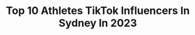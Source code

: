 ---
title: Top 10 Athletes TikTok Influencers In Sydney In 2023
description: >-
  Find top athletes TikTok influencers in Sydney in 2023. Most popular hashtags: #fyp #parkour #foryou #viral.
platform: TikTok
hits: 5
text_top: Identify the best TikTok influencers on inBeat.
text_bottom: Our database aggregates 5 TikTok influencers like this in Sydney, Australia for you to connect with.
profiles:
  - username: "dylanpawson"
    fullname: >-
      dylanpawson
    bio: >-
      📲 Instagram @dylanpawson 💻 YouTube ParkourTwins 🏃🏽‍♂️ Pro Parkour Athlete
    location: "Australia"
    followers: 2400000
    engagement: 1688
    commentsToLikes: 0.013254
    id: ck81sw3ywtjc50j784a0o7gif
    verified: true
    hashtags: "#tiktokviral, #viral, #omg, #australia"
  - username: "domtomato"
    fullname: >-
      Domtomato
    bio: >-
      Actor/Athlete Red Bull | Team Farang | AAPES 📸 Instagram: domtomato
    location: "Australia"
    followers: 190500
    engagement: 1166
    commentsToLikes: 0.009134
    id: ck910epeyhdsy0j78bzsnyz9r
    verified: true
    hashtags: "#twist, #jump, #givesyouwings, #trick"
  - username: "brodiepawson"
    fullname: >-
      Brodie Pawson 
    bio: >-
      🏃🏻 🇦🇺 Pro Parkour Athlete My IG @brodiepawson New YouTube Video out 👇
    location: "Australia"
    followers: 7900000
    engagement: 1006
    commentsToLikes: 0.008120
    id: ck81qyzqjl2xn0j789mq5deqi
    verified: true
    hashtags: "#viral, #risk, #youshouldknow, #gone"
  - username: "alexrbsn"
    fullname: >-
      Alex the Lion 🦁
    bio: >-
      Parkour Comedy Plant Athlete Syd, Au 👇 Business 👇 lucy@bornbredtalent.com
    location: "Australia"
    followers: 804300
    engagement: 885
    commentsToLikes: 0.007627
    id: ck80ods4yh48j0j789kmgo7k1
    verified: true
    hashtags: "#adventure, #athlete, #ad, #chase"
  - username: "elijah_williams0"
    fullname: >-
      Elijah Williams
    bio: >-
      🇦🇺 Follow my Instagram: Elijah_williams1
    location: "Australia"
    followers: 24800
    engagement: 731
    commentsToLikes: 0.029817
    id: ckb0piwk7fe3u0j23rfu3hg2h
    verified: false
    hashtags: "#fyp, #foryoupage, #love, #duet"
  - username: "dylanpawson"
    fullname: >-
      dylanpawson
    bio: >-
      📲 Instagram @dylanpawson 💻 YouTube ParkourTwins 🏃🏽‍♂️ Pro Parkour Athlete
    location: "Australia"
    followers: 2400000
    engagement: 1688
    commentsToLikes: 0.013254
    id: ck81sw3ywtjc50j784a0o7gif
    verified: true
    hashtags: "#tiktokviral, #viral, #omg, #australia"
  - username: "sleezey96"
    fullname: >-
      sleezey96
    bio: >-
      Elite Krusader athlete Here to have fun Australia 🇦🇺 28
    location: "Australia"
    followers: 14500
    engagement: 984
    commentsToLikes: 0.036902
    id: cka0h2fgc7a4k0i78usjx9w6m
    verified: false
    hashtags: "#baseballseason, #goingtoregretthis, #whynot, #myroutine"
  - username: "nickrowley"
    fullname: >-
      Nick Rowley
    bio: >-
      Pro Parkour Athlete From Australia 🇦🇺 Business: nickrowleybusiness@gmail.com
    location: "Australia"
    followers: 713800
    engagement: 1421
    commentsToLikes: 0.016504
    id: ckbl0vgn0xoc10j23ii8r0mmq
    verified: true
    hashtags: "#pov, #escape, #security, #foryoupage"
  - username: "morganrmoroney"
    fullname: >-
      Morgan Rose 
    bio: >-
      Australian | Move With Us Coach Gymshark Athlete 🤸🏼‍♀️ Follow me on insta for
    location: "Australia"
    followers: 777800
    engagement: 889
    commentsToLikes: 0.010604
    id: ck9rk74qyrjqk0j78oo6a38co
    verified: true
    hashtags: "#challenge, #fitness, #gymshark, #australia"
  - username: "julzjulzjulzz"
    fullname: >-
      Julia Woodford 
    bio: >-
      Ghostlifestyle Athlete 👻 Save $$ code “JULZ” Started tiktok before it was cool
    location: "Australia"
    followers: 344500
    engagement: 581
    commentsToLikes: 0.028068
    id: ckav70f74dx5n0j23wq99tqco
    verified: false
    hashtags: "#strong, #bikinipro, #workout, #fitness"
---